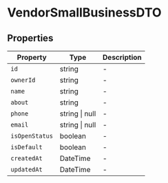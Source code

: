 # VendorSmallBusinessDTO

## Properties

| Property | Type | Description |
|----------|------|-------------|
| `id` | string | - |
| `ownerId` | string | - |
| `name` | string | - |
| `about` | string | - |
| `phone` | string \| null | - |
| `email` | string \| null | - |
| `isOpenStatus` | boolean | - |
| `isDefault` | boolean | - |
| `createdAt` | DateTime | - |
| `updatedAt` | DateTime | - |
